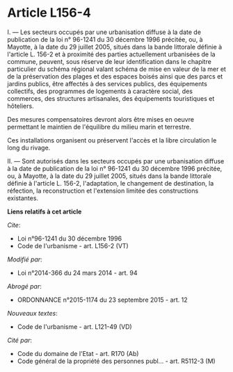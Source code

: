 # Article L156-4

I. ― Les secteurs occupés par une urbanisation diffuse à la date de publication de la loi n° 96-1241 du 30 décembre 1996
précitée, ou, à Mayotte, à la date du 29 juillet 2005, situés dans la bande littorale définie à l'article L. 156-2 et à
proximité des parties actuellement urbanisées de la commune, peuvent, sous réserve de leur identification dans le chapitre
particulier du schéma régional valant schéma de mise en valeur de la mer et de la préservation des plages et des espaces
boisés ainsi que des parcs et jardins publics, être affectés à des services publics, des équipements collectifs, des
programmes de logements à caractère social, des commerces, des structures artisanales, des équipements touristiques et
hôteliers. 

Des mesures compensatoires devront alors être mises en oeuvre permettant le maintien de l'équilibre du milieu marin et
terrestre. 

Ces installations organisent ou préservent l'accès et la libre circulation le long du rivage. 

II. ― Sont autorisés dans les secteurs occupés par une urbanisation diffuse à la date de publication de la loi n° 96-1241 du
30 décembre 1996 précitée, ou, à Mayotte, à la date du 29 juillet 2005, situés dans la bande littorale définie à l'article L.
156-2, l'adaptation, le changement de destination, la réfection, la reconstruction et l'extension limitée des constructions
existantes.

**Liens relatifs à cet article**

_Cite_:

  - Loi n°96-1241 du 30 décembre 1996
  - Code de l'urbanisme - art. L156-2 (VT)

_Modifié par_:

  - Loi n°2014-366 du 24 mars 2014 - art. 94

_Abrogé par_:

  - ORDONNANCE n°2015-1174 du 23 septembre 2015 - art. 12

_Nouveaux textes_:

  - Code de l'urbanisme - art. L121-49 (VD)

_Cité par_:

  - Code du domaine de l'Etat - art. R170 (Ab)
  - Code général de la propriété des personnes publ... - art. R5112-3 (M)
